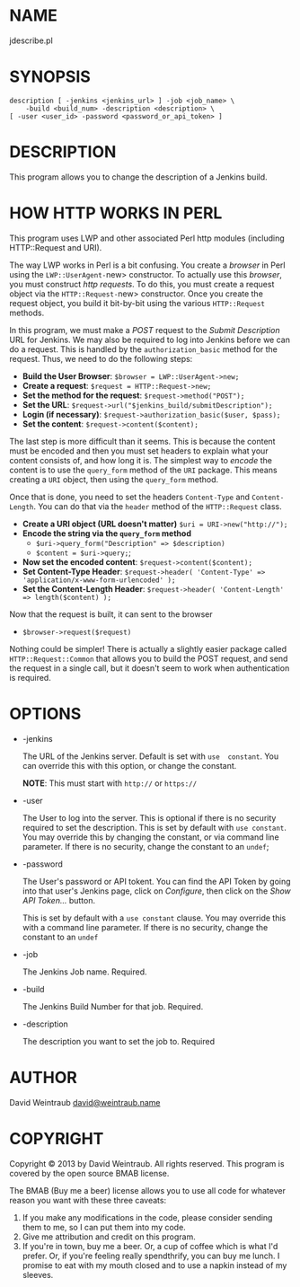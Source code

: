 # NAME

jdescribe.pl

# SYNOPSIS

    description [ -jenkins <jenkins_url> ] -job <job_name> \
        -build <build_num> -description <description> \
	[ -user <user_id> -password <password_or_api_token> ]

# DESCRIPTION

This program allows you to change the description of a Jenkins build.

# HOW HTTP WORKS IN PERL

This program uses LWP and other associated Perl http modules (including
HTTP::Request and URI).

The way LWP works in Perl is a bit confusing. You create a _browser_ in
Perl using the `LWP::UserAgent-`new> constructor. To actually use this
_browser_, you must construct _http requests_. To do this, you must
create a request object via the `HTTP::Request-`new> constructor. Once
you create the request object, you build it bit-by-bit using the various
`HTTP::Request` methods.

In this program, we must make a _POST_ request to the _Submit
Description_ URL for Jenkins. We may also be required to log into
Jenkins before we can do a request. This is handled by the
`authorization_basic` method for the request. Thus, we need to do the
following steps:

- __Build the User Browser__: `$browser = LWP::UserAgent->new;`
- __Create a request__: `$request = HTTP::Request->new;`
- __Set the method for the request__: `$request->method("POST");`
- __Set the URL__: `$request->url("$jenkins_build/submitDescription");`
- __Login (if necessary)__: `$request->authorization_basic($user, $pass);`
- __Set the content__: `$request->content($content);`

The last step is more difficult than it seems. This is because the
content must be encoded and then you must set headers to explain what
your content consists of, and how long it is. The simplest way to
_encode_ the content is to use the `query_form` method of the `URI`
package. This means creating a `URI` object, then using the
`query_form` method.

Once that is done, you need to set the headers `Content-Type` and
`Content-Length`. You can do that via the `header` method of the
`HTTP::Request` class.

- __Create a URI object (URL doesn't matter)__ `$uri =
URI->new("http://");`
- __Encode the string via the `query_form` method__
    - `$uri->query_form("Description" => $description)`
    - `$content = $uri->query;`;
- __Now set the encoded content__: `$request->content($content);`
- __Set Content-Type Header__: `$request->header( 'Content-Type' =>
'application/x-www-form-urlencoded' );`
- __Set the Content-Length Header__: `$request->header(
'Content-Length' => length($content) );`

Now that the request is built, it can sent to the browser

- `$browser->request($request)`

Nothing could be simpler! There is actually a slightly easier package
called `HTTP::Request::Common` that allows you to build the POST
request, and send the request in a single call, but it doesn't seem
to work when authentication is required.

# OPTIONS

- \-jenkins

    The URL of the Jenkins server. Default is set with `use  constant`. You
    can override this with this option, or change the constant.

    __NOTE__: This must start with `http://` or `https://`

- \-user

    The User to log into the server. This is optional if there is no
    security required to set the description. This is set by default with
    `use constant`. You may override this by changing the constant, or via
    command line parameter. If there is no security, change the constant to
    an `undef`;

- \-password

    The User's password or API tokent. You can find the API Token by going
    into that user's Jenkins page, click on _Configure_, then click on the
    _Show API Token..._ button.

    This is set by default with a `use constant` clause. You may override
    this with a command line parameter. If there is no security, change the
    constant to an `undef`

- \-job

    The Jenkins Job name. Required.

- \-build

    The Jenkins Build Number for that job. Required.

- \-description

    The description you want to set the job to. Required



# AUTHOR

David Weintraub [david@weintraub.name](mailto:david@weintraub.name)

# COPYRIGHT

Copyright &copy; 2013 by David Weintraub. All rights reserved. This program
is covered by the open source BMAB license.

The BMAB (Buy me a beer) license allows you to use all code for whatever
reason you want with these three caveats:

1. If you make any modifications in the code, please consider sending them
to me, so I can put them into my code.
2. Give me attribution and credit on this program.
3. If you're in town, buy me a beer. Or, a cup of coffee which is what I'd
prefer. Or, if you're feeling really spendthrify, you can buy me lunch.
I promise to eat with my mouth closed and to use a napkin instead of my
sleeves.
